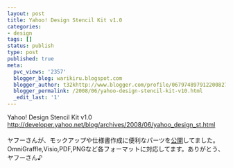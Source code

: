 ```yaml
---
layout: post
title: Yahoo! Design Stencil Kit v1.0
categories:
- design
tags: []
status: publish
type: post
published: true
meta:
  pvc_views: '2357'
  blogger_blog: warikiru.blogspot.com
  blogger_author: t32khttp://www.blogger.com/profile/06797489791220082722noreply@blogger.com
  blogger_permalink: /2008/06/yahoo-design-stencil-kit-v10.html
  _edit_last: '1'
---
```

<a href="http://developer.yahoo.com/ypatterns/wireframes/"><img src="http://ijok.ijok.googlepages.com/080603.gif" alt="" /></a><br />Yahoo! Design Stencil Kit v1.0<br /><a href="http://developer.yahoo.net/blog/archives/2008/06/yahoo_design_st.html">http://developer.yahoo.net/blog/archives/2008/06/yahoo_design_st.html</a><br /><br />ヤフーさんが、モックアップや仕様書作成に便利なパーツを<a href="http://developer.yahoo.com/ypatterns/wireframes/">公開</a>してました。<br />OmniGraffle,Visio,PDF,PNGなど各フォーマットに対応してます。ありがとう、ヤフーさん♪
